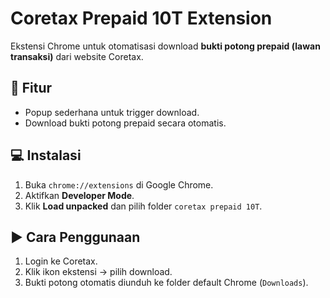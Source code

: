 # Coretax Prepaid 10T Extension

Ekstensi Chrome untuk otomatisasi download **bukti potong prepaid (lawan transaksi)** dari website Coretax.  

## 🚀 Fitur
- Popup sederhana untuk trigger download.  
- Download bukti potong prepaid secara otomatis.  

## 💻 Instalasi
1. Buka `chrome://extensions` di Google Chrome.  
2. Aktifkan **Developer Mode**.  
3. Klik **Load unpacked** dan pilih folder `coretax prepaid 10T`.  

## ▶️ Cara Penggunaan
1. Login ke Coretax.  
2. Klik ikon ekstensi → pilih download.  
3. Bukti potong otomatis diunduh ke folder default Chrome (`Downloads`).